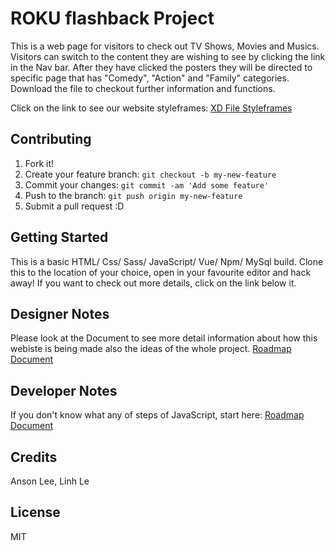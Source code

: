 # ROKU flashback Project
This is a web page for visitors to check out TV Shows, Movies and Musics. Visitors can switch to the content they are wishing to see by clicking the link in the Nav bar. After they have clicked the posters they will be directed to specific page that has "Comedy", "Action" and "Family" categories.  Download the file to checkout further information and functions. 

Click on the link to see our website styleframes: [XD File Styleframes](https://xd.adobe.com/view/c9caf7c6-c31c-4cba-719d-2fe5ec16784b-bffb/)
## Contributing
1. Fork it!
2. Create your feature branch: `git checkout -b my-new-feature`
3. Commit your changes: `git commit -am 'Add some feature'`
4. Push to the branch: `git push origin my-new-feature`
5. Submit a pull request :D
## Getting Started
This is a basic HTML/ Css/ Sass/ JavaScript/ Vue/ Npm/ MySql build.
Clone this to the location of your choice, open in your favourite editor and hack away!  If you want to check out more details, click on the link below it. 
## Designer Notes
Please look at the Document to see more detail information about how this webiste is being made also the ideas of the whole project. [Roadmap Document](https://docs.google.com/document/d/1n_hT8ydC6A1V5NbZSUbPc_EfoDrhTfZ47a1eX2wgii8/edit?usp=sharing)
## Developer Notes
If you don't know what any of steps of JavaScript, start here: [Roadmap Document](https://docs.google.com/document/d/14P9FuZTZHmYqgmW1jHsBhH7-ZLxbQzaZThaJ0uSiazo/edit)
## Credits
Anson Lee, Linh Le
## License
MIT
